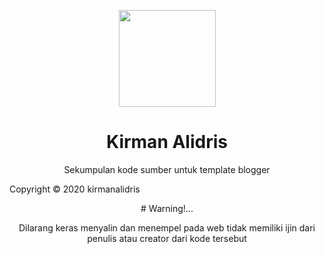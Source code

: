 <p align="center">
  <img width="155" src="https://i.ibb.co/3mwS5pJ/Tak-berjudul26-20200614153015.png">
  <h1 align="center">Kirman Alidris</h1>
  <p align="center">Sekumpulan 
  kode sumber untuk template blogger<p>
<p>Copyright © 2020 kirmanalidris</p>
</p>
<center>
# Warning!...
<p> Dilarang keras menyalin dan menempel pada web tidak memiliki ijin dari penulis atau creator dari kode tersebut</p>

</center>
